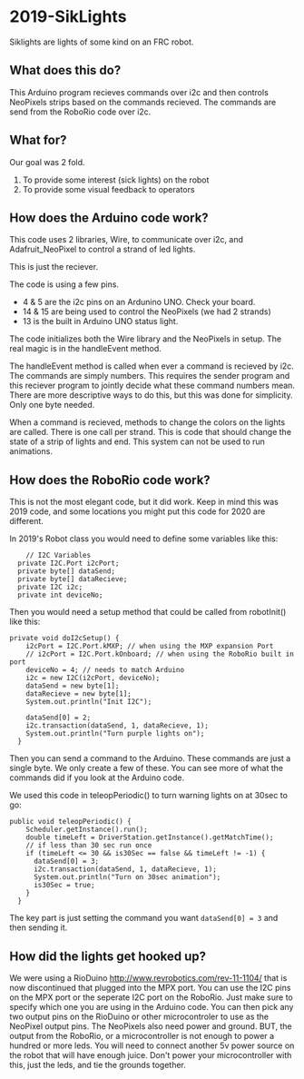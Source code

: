 # 2019-SikLights

Siklights are lights of some kind on an FRC robot.

## What does this do?

This Arduino program recieves commands over i2c and then controls NeoPixels strips based on the commands recieved.
The commands are send from the RoboRio code over i2c.

## What for?

Our goal was 2 fold.
1. To provide some interest (sick lights) on the robot
2. To provide some visual feedback to operators

## How does the Arduino code work?

This code uses 2 libraries, Wire, to communicate over i2c, and Adafruit_NeoPixel to control a strand of led lights.

This is just the reciever.

The code is using a few pins.
- 4 & 5 are the i2c pins on an Ardunino UNO. Check your board.
- 14 & 15 are being used to control the NeoPixels (we had 2 strands)
- 13 is the built in Arduino UNO status light.

The code initializes both the Wire library and the NeoPixels in setup. The real magic is in the handleEvent method.

The handleEvent method is called when ever a command is recieved by i2c. The commands are simply numbers. This requires the sender program and this reciever program to jointly decide what these command numbers mean. There are more descriptive ways to do this, but this was done for simplicity. Only one byte needed.

When a command is recieved, methods to change the colors on the lights are called. There is one call per strand. This is code that should change the state of a strip of lights and end. This system can not be used to run animations.

## How does the RoboRio code work?

This is not the most elegant code, but it did work. Keep in mind this was 2019 code, and some locations you might put this code for 2020 are different.

In 2019's Robot class you would need to define some variables like this:
```
	// I2C Variables
  private I2C.Port i2cPort;
  private byte[] dataSend;
  private byte[] dataRecieve;
  private I2C i2c;
  private int deviceNo;
```
Then you would need a setup method that could be called from robotInit() like this:
```
private void doI2cSetup() {
    i2cPort = I2C.Port.kMXP; // when using the MXP expansion Port
    // i2cPort = I2C.Port.kOnboard; // when using the RoboRio built in port
    deviceNo = 4; // needs to match Arduino
    i2c = new I2C(i2cPort, deviceNo);
    dataSend = new byte[1];
    dataRecieve = new byte[1];
    System.out.println("Init I2C");

    dataSend[0] = 2;
    i2c.transaction(dataSend, 1, dataRecieve, 1);
    System.out.println("Turn purple lights on");
  }
```
Then you can send a command to the Arduino. These commands are just a single byte. We only create a few of these. You can see more of what the commands did if you look at the Arduino code.

We used this code in teleopPeriodic() to turn warning lights on at 30sec to go:

```
public void teleopPeriodic() {
    Scheduler.getInstance().run();
    double timeLeft = DriverStation.getInstance().getMatchTime();
    // if less than 30 sec run once
    if (timeLeft <= 30 && is30Sec == false && timeLeft != -1) {
      dataSend[0] = 3;
      i2c.transaction(dataSend, 1, dataRecieve, 1);
      System.out.println("Turn on 30sec animation");
      is30Sec = true;
    }
  }
```
The key part is just setting the command you want `dataSend[0] = 3` and then sending it.

## How did the lights get hooked up?

We were using a RioDuino http://www.revrobotics.com/rev-11-1104/ that is now discontinued that plugged into the MPX port. You can use the I2C pins on the MPX port or the seperate I2C port on the RoboRio. Just make sure to specify which one you are using in the Arduino code. You can then pick any two output pins on the RioDuino or other microcontroler to use as the NeoPixel output pins. The NeoPixels also need power and ground. BUT, the output from the RoboRio, or a microcontroller is not enough to power a hundred or more leds. You will need to connect another 5v power source on the robot that will have enough juice. Don't power your microcontroller with this, just the leds, and tie the grounds together.
